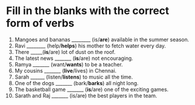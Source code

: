 # Fill in the blanks with the correct form of verbs

1. Mangoes and bananas ________ (is/**are**) available in the summer season.
2. Ravi ________ (help/**helps**) his mother to fetch water every day.
3. There _____(**is**/are) lot of dust on the roof.
4. The latest news _______ (**is**/are) not encouraging.
5. Ramya _______ (want/**wants**) to be a teacher.
6. My cousins _______ (**live**/lives) in Chennai.
7. Sarah ______ (listen/**listens**) to music all the time.
8. One of the dogs _______ (bark/**barks**) all night long.
9. The basketball game _______ (**is**/are) one of the exciting games.
10. Sarath and Raj _______ (is/are) the best players in the team.
